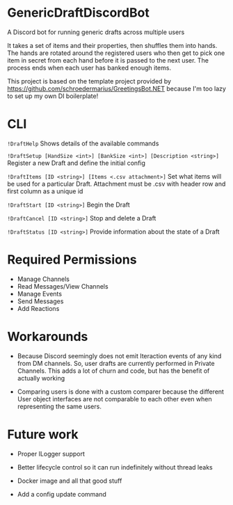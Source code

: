 # GenericDraftDiscordBot
A Discord bot for running generic drafts across multiple users

It takes a set of items and their properties, then shuffles them into hands. The hands are rotated around the registered users who then get to pick one item in secret from each hand before it is passed to the next user. The process ends when each user has banked enough items.

This project is based on the template project provided by https://github.com/schroedermarius/GreetingsBot.NET because I'm too lazy to set up my own DI boilerplate!

# CLI

`!DraftHelp`
Shows details of the available commands

`!DraftSetup [HandSize <int>] [BankSize <int>] [Description <string>]`
Register a new Draft and define the initial config

`!DraftItems [ID <string>] [Items <.csv attachment>]`
Set what items will be used for a particular Draft. Attachment must be .csv with header row and first column as a unique id

`!DraftStart [ID <string>]`
Begin the Draft

`!DraftCancel [ID <string>]`
Stop and delete a Draft

`!DraftStatus [ID <string>]`
Provide information about the state of a Draft

# Required Permissions

- Manage Channels
- Read Messages/View Channels
- Manage Events
- Send Messages
- Add Reactions

# Workarounds

- Because Discord seemingly does not emit Iteraction events of any kind from DM channels. So, user drafts are currently performed in Private Channels. This adds a lot of churn and code, but has the benefit of actually working

- Comparing users is done with a custom comparer because the different User object interfaces are not comparable to each other even when representing the same users.

# Future work

- Proper ILogger support

- Better lifecycle control so it can run indefinitely without thread leaks

- Docker image and all that good stuff

- Add a config update command
